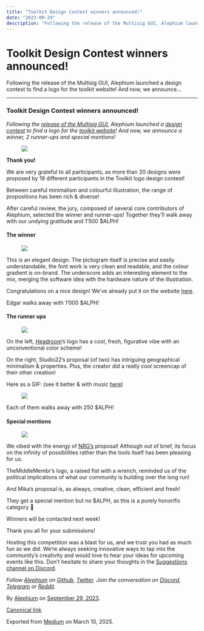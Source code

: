```yaml
---
title: "Toolkit Design Contest winners announced!"
date: "2023-09-29"
description: "Following the release of the Multisig GUI, Alephium launched a design contest to find a logo for the toolkit website! And now, we announce…"
---
```


<div>

# Toolkit Design Contest winners announced!

</div>

<div class="section p-summary" field="subtitle">

Following the release of the Multisig GUI, Alephium launched a design contest to find a logo for the toolkit website! And now, we announce…

</div>

<div class="section e-content" field="body">

<div id="eb31" class="section section section--body section--first section--last">

<div class="section-divider">

------------------------------------------------------------------------

</div>

<div class="section-content">

<div class="section-inner sectionLayout--insetColumn">

### Toolkit Design Contest winners announced!

*Following the* <a href="https://medium.com/@alephium/alephium-multisig-gui-is-here-4b23bec7e2f" class="markup--anchor markup--p-anchor" data-href="https://medium.com/@alephium/alephium-multisig-gui-is-here-4b23bec7e2f" target="_blank"><em>release of the Multisig GUI</em></a>*, Alephium launched a* <a href="https://medium.com/@alephium/design-contest-a-logo-for-the-toolkit-website-f7bf7801b03c" class="markup--anchor markup--p-anchor" data-href="https://medium.com/@alephium/design-contest-a-logo-for-the-toolkit-website-f7bf7801b03c" target="_blank"><em>design contest</em></a> *to find a logo for the* <a href="https://alephium.github.io/alephium-toolkit/" class="markup--anchor markup--p-anchor" data-href="https://alephium.github.io/alephium-toolkit/" rel="noopener" target="_blank"><em>toolkit website</em></a>*! And now, we announce a winner, 2 runner-ups and special mentions!*

<figure id="c6c1" class="graf graf--figure graf-after--p">
<img src="https://cdn-images-1.medium.com/max/800/0*An3jEg7OSFT2NfDT" class="graf-image" data-image-id="0*An3jEg7OSFT2NfDT" data-width="1400" data-height="934" data-is-featured="true" />
</figure>

**Thank you!**

We are very grateful to all participants, as more than 20 designs were proposed by 19 different participants in the Toolkit logo design contest!

Between careful minimalism and colourful illustration, the range of propositions has been rich & diverse!

After careful review, the jury, composed of several core contributors of Alephium, selected the winner and runner-ups! Together they’ll walk away with our undying gratitude and 1’500 \$ALPH!

#### **The winner**

<figure id="aa37" class="graf graf--figure graf-after--h4">
<img src="https://cdn-images-1.medium.com/max/800/0*lLCl5EPIX13ulYv8" class="graf-image" data-image-id="0*lLCl5EPIX13ulYv8" data-width="1400" data-height="788" />
</figure>

This is an elegant design. The pictogram itself is precise and easily understandable, the font work is very clean and readable, and the colour gradient is on-brand. The underscore adds an interesting element to the mix, merging the software idea with the hardware nature of the illustration.

Congratulations on a nice design! We’ve already put it on the website <a href="https://alephium.github.io/alephium-toolkit/" class="markup--anchor markup--p-anchor" data-href="https://alephium.github.io/alephium-toolkit/" rel="noopener" target="_blank">here</a>.

Edgar walks away with 1’000 \$ALPH!

#### **The runner ups**

<figure id="8637" class="graf graf--figure graf-after--h4">
<img src="https://cdn-images-1.medium.com/max/800/0*m6Je0N6GeF-r8GWW" class="graf-image" data-image-id="0*m6Je0N6GeF-r8GWW" data-width="1400" data-height="788" />
</figure>

On the left, <a href="https://twitter.com/headroomcapital" class="markup--anchor markup--p-anchor" data-href="https://twitter.com/headroomcapital" rel="noopener" target="_blank">Headroom</a>’s logo has a cool, fresh, figurative vibe with an unconventional color scheme!

On the right, Studio22’s proposal (of two) has intriguing geographical minimalism & properties. Plus, the creator did a really cool screencap of their other creation!

Here as a GIF: (see it better & with music <a href="https://www.linkedin.com/feed/update/activity:7110907927535710210" class="markup--anchor markup--p-anchor" data-href="https://www.linkedin.com/feed/update/activity:7110907927535710210" rel="noopener" target="_blank">here</a>)

<figure id="8f69" class="graf graf--figure graf-after--p">
<img src="https://cdn-images-1.medium.com/max/800/0*I6vgMMCuSWHCBH2k" class="graf-image" data-image-id="0*I6vgMMCuSWHCBH2k" data-width="600" data-height="1067" />
</figure>

Each of them walks away with 250 \$ALPH!

#### **Special mentions**

<figure id="7097" class="graf graf--figure graf-after--h4">
<img src="https://cdn-images-1.medium.com/max/800/0*EmUOL5Wp5LUyRpm0" class="graf-image" data-image-id="0*EmUOL5Wp5LUyRpm0" data-width="1400" data-height="788" />
</figure>

We vibed with the energy of <a href="https://twitter.com/NRGResonance" class="markup--anchor markup--p-anchor" data-href="https://twitter.com/NRGResonance" rel="noopener" target="_blank">NRG’s</a> proposal! Although out of brief, its focus on the infinity of possibilities rather than the tools itself has been pleasing for us.

TheMiddleMembr’s logo, a raised fist with a wrench, reminded us of the political implications of what our community is building over the long run!

And Mika’s proposal is, as always, creative, clean, efficient and fresh!

They get a special mention but no \$ALPH, as this is a purely honorific category 🙂

Winners will be contacted next week!

Thank you all for your submissions!

Hosting this competition was a blast for us, and we trust you had as much fun as we did. We’re always seeking innovative ways to tap into the community’s creativity and would love to hear your ideas for upcoming events like this. Don’t hesitate to share your thoughts in the <a href="https://discord.gg/s82ZXRw4Dc" class="markup--anchor markup--p-anchor" data-href="https://discord.gg/s82ZXRw4Dc" rel="noopener" target="_blank">Suggestions channel on Discord</a>.

*Follow* <a href="https://alephium.org/" class="markup--anchor markup--p-anchor" data-href="https://alephium.org/" rel="noopener" target="_blank"><em>Alephium</em></a> *on* <a href="https://github.com/alephium/" class="markup--anchor markup--p-anchor" data-href="https://github.com/alephium/" rel="noopener" target="_blank"><em>Github</em></a>*,* <a href="https://twitter.com/alephium" class="markup--anchor markup--p-anchor" data-href="https://twitter.com/alephium" rel="noopener" target="_blank"><em>Twitter</em></a>*. Join the conversation on* <a href="https://alephium.org/discord" class="markup--anchor markup--p-anchor" data-href="https://alephium.org/discord" rel="noopener" target="_blank"><em>Discord</em></a>*,* <a href="https://t.me/alephiumgroup" class="markup--anchor markup--p-anchor" data-href="https://t.me/alephiumgroup" rel="noopener" target="_blank"><em>Telegram</em></a> *or* <a href="https://www.reddit.com/r/alephium" class="markup--anchor markup--p-anchor" data-href="https://www.reddit.com/r/alephium" rel="noopener" target="_blank"><em>Reddit</em></a>*.*

</div>

</div>

</div>

</div>

By <a href="https://medium.com/@alephium" class="p-author h-card">Alephium</a> on [September 29, 2023](https://medium.com/p/6cc5e304cd8b).

<a href="https://medium.com/@alephium/toolkit-design-contest-winners-announced-6cc5e304cd8b" class="p-canonical">Canonical link</a>

Exported from [Medium](https://medium.com) on March 10, 2025.
